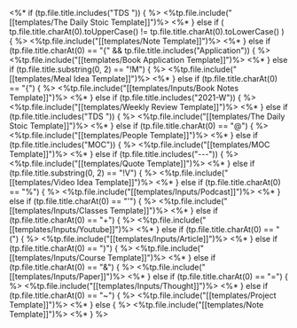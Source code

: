 <%* if (tp.file.title.includes("TDS ")) { %>
<%tp.file.include("[[templates/The Daily Stoic Template]]")%>
<%* } else if ( tp.file.title.charAt(0).toUpperCase() != tp.file.title.charAt(0).toLowerCase() ) { %>
<%tp.file.include("[[templates/Note Template]]")%>
<%* } else if (tp.file.title.charAt(0) == "{" && tp.file.title.includes("Application")) { %>
<%tp.file.include("[[templates/Book Application Template]]")%>
<%* } else if (tp.file.title.substring(0, 2) == "!M") { %>
<%tp.file.include("[[templates/Meal Idea Template]]")%>
<%* } else if (tp.file.title.charAt(0) == "{") { %>
<%tp.file.include("[[templates/Inputs/Book Notes Template]]")%>
<%* } else if (tp.file.title.includes("2021-W")) { %>
<%tp.file.include("[[templates/Weekly Review Template]]")%>
<%* } else if (tp.file.title.includes("TDS ")) { %>
<%tp.file.include("[[templates/The Daily Stoic Template]]")%>
<%* } else if (tp.file.title.charAt(0) == "@") { %>
<%tp.file.include("[[templates/People Template]]")%>
<%* } else if (tp.file.title.includes("MOC")) { %>
<%tp.file.include("[[templates/MOC Template]]")%>
<%* } else if (tp.file.title.includes("---")) { %>
<%tp.file.include("[[templates/Quote Template]]")%>
<%* } else if (tp.file.title.substring(0, 2) == "!V") { %>
<%tp.file.include("[[templates/Video Idea Template]]")%>
<%* } else if (tp.file.title.charAt(0) == "%") { %>
<%tp.file.include("[[templates/Inputs/Podcast]]")%>
<%* } else if (tp.file.title.charAt(0) == "'") { %>
<%tp.file.include("[[templates/Inputs/Classes Template]]")%>
<%* } else if (tp.file.title.charAt(0) == "+") { %>
<%tp.file.include("[[templates/Inputs/Youtube]]")%>
<%* } else if (tp.file.title.charAt(0) == "(") { %>
<%tp.file.include("[[templates/Inputs/Article]]")%>
<%* } else if (tp.file.title.charAt(0) == ")") { %>
<%tp.file.include("[[templates/Inputs/Course Template]]")%>
<%* } else if (tp.file.title.charAt(0) == "&") { %>
<%tp.file.include("[[templates/Inputs/Paper]]")%>
<%* } else if (tp.file.title.charAt(0) == "=") { %>
<%tp.file.include("[[templates/Inputs/Thought]]")%>
<%* } else if (tp.file.title.charAt(0) == "~") { %>
<%tp.file.include("[[templates/Project Template]]")%>
<%* } else { %>
<%tp.file.include("[[templates/Note Template]]")%>
<%* } %>